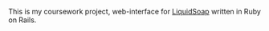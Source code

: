 This is my coursework project, web-interface for [LiquidSoap](http://savonet.sourceforge.net/) written in Ruby on Rails.